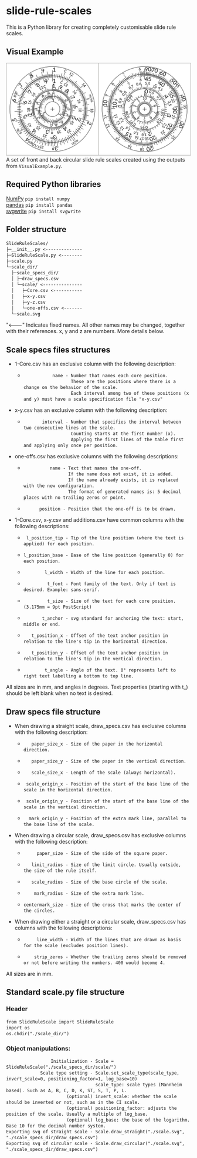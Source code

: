 # slide-rule-scales
This is a Python library for creating completely customisable slide rule scales. 

## Visual Example
![visual preview](./visual_example.png)
A set of front and back circular slide rule scales created using the outputs from `VisualExample.py`.

## Required Python libraries

[NumPy](https://anaconda.org/anaconda/numpy) `pip install numpy`  
[pandas](https://anaconda.org/anaconda/pandas) `pip install pandas`  
[svgwrite](https://anaconda.org/omnia/svgwrite) `pip install svgwrite`  

## Folder structure

```
SlideRuleScales/
├─__init__.py <--------------
├─SlideRuleScale.py <--------
├─scale.py
└─scale_dir/
  ├─scale_specs_dir/
  │ ├─draw_specs.csv
  │ └─scale/ <---------------
  │   ├─Core.csv <-----------
  │   ├─x-y.csv
  │   ├─y-z.csv
  │   └─one-offs.csv <-------
  └─scale.svg
```
"<---" Indicates fixed names.
All other names may be changed, together with their references.
x, y and z are numbers. More details below.

## Scale specs files structures

- 1-Core.csv has an exclusive column with the following description:
  -                name - Number that names each core position.
                          These are the positions where there is a change on the behavior of the scale.
                          Each interval among two of these positions (x and y) must have a scale specification file "x-y.csv"

- x-y.csv has an exclusive column with the following description:
  -            interval - Number that specifies the interval between two consecutive lines at the scale.
                          Counting starts at the first number (x).
                          Applying the first lines of the table first and applying only once per position.

- one-offs.csv has exclusive columns with the following descriptions:
   -               name - Text that names the one-off.
                          If the name does not exist, it is added.
                          If the name already exists, it is replaced with the new configuration.
                          The format of generated names is: 5 decimal places with no trailing zeros or point.
   -           position - Position that the one-off is to be drawn.

- 1-Core.csv, x-y.csv and additions.csv have common columns with the following descriptions:
  -      l_position_tip - Tip of the line position (where the text is applied) for each position.
  -     l_position_base - Base of the line position (generally 0) for each position.
  -             l_width - Width of the line for each position.
  -              t_font - Font family of the text. Only if text is desired. Example: sans-serif.
  -              t_size - Size of the text for each core position. (3.175mm = 9pt PostScript)
  -            t_anchor - svg standard for anchoring the text: start, middle or end.
  -        t_position_x - Offset of the text anchor position in relation to the line's tip in the horizontal direction.
  -        t_position_y - Offset of the text anchor position in relation to the line's tip in the vertical direction.
  -             t_angle - Angle of the text. 0° represents left to right text labelling a bottom to top line.
All sizes are in mm, and angles in degrees. Text properties (starting with t_) should be left blank when no text is desired.

## Draw specs file structure

- When drawing a straight scale, draw_specs.csv has exclusive columns with the following description:
  -        paper_size_x - Size of the paper in the horizontal direction.
  -        paper_size_y - Size of the paper in the vertical direction.
  -        scale_size_x - Length of the scale (always horizontal).
  -      scale_origin_x - Position of the start of the base line of the scale in the horizontal direction.
  -      scale_origin_y - Position of the start of the base line of the scale in the vertical direction.
  -       mark_origin_y - Position of the extra mark line, parallel to the base line of the scale.

- When drawing a circular scale, draw_specs.csv has exclusive columns with the following description:
  -          paper_size - Size of the side of the square paper.
  -        limit_radius - Size of the limit circle. Usually outside, the size of the rule itself.
  -        scale_radius - Size of the base circle of the scale.
  -         mark_radius - Size of the extra mark line.
  -     centermark_size - Size of the cross that marks the center of the circles.

- When drawing either a straight or a circular scale, draw_specs.csv has columns with the following descriptions:
  -          line_width - Width of the lines that are drawn as basis for the scale (excludes position lines).
  -         strip_zeros - Whether the trailing zeros should be removed or not before writing the numbers. 400 would become 4.
All sizes are in mm.

## Standard scale.py file structure

### Header
```
from SlideRuleScale import SlideRuleScale
import os
os.chdir("./scale_dir/")
```

### Object manipulations:
```
                 Initialization - Scale = SlideRuleScale("./scale_specs_dir/scale/")
             Scale type setting - Scale.set_scale_type(scale_type, invert_scale=0, positioning_factor=1, log_base=10)
                                  scale_type: scale types (Mannheim based). Such as A, B, C, D, K, ST, S, T, P, L.
                       (optional) invert_scale: whether the scale should be inverted or not, such as in the CI scale.
                       (optional) positioning_factor: adjusts the position of the scale. Usually a multiple of log_base.
                       (optional) log_base: the base of the logarithm. Base 10 for the decimal number system.
Exporting svg of straight scale - Scale.draw_straight("./scale.svg", "./scale_specs_dir/draw_specs.csv")
Exporting svg of circular scale - Scale.draw_circular("./scale.svg", "./scale_specs_dir/draw_specs.csv")
```
